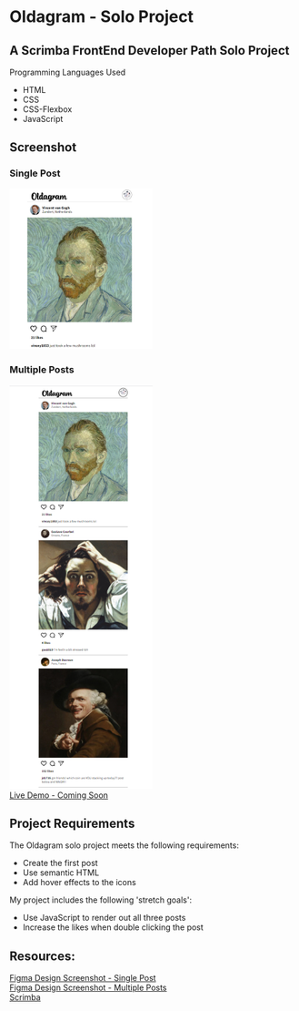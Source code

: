 # Oldagram - Solo Project

## A Scrimba FrontEnd Developer Path Solo Project
Programming Languages Used
<ul>
<li>HTML</li>
<li>CSS</li>
<li>CSS-Flexbox</li>
<li>JavaScript</li>
</ul>

## Screenshot
### Single Post
<img src="https://github.com/famanakis/Scrimba/blob/main/m4-solo-oldagram/project-screenshot-1.png" width=50% height=50%><br>
### Multiple Posts
<img src="https://github.com/famanakis/Scrimba/blob/main/m4-solo-oldagram/project-screenshot-2.png" width=50% height=50%><br>
 [Live Demo - Coming Soon]()
 
## Project Requirements
 The Oldagram solo project meets the following requirements:
 <ul>
 <li>Create the first post</li>
 <li>Use semantic HTML</li>
 <li>Add hover effects to the icons</li>
 </ul>
 
 My project includes the following 'stretch goals':
 <ul>
<li>Use JavaScript to render out all three posts</li>
<li>Increase the likes when double clicking the post</li>
</ul>
 
## Resources:
 [Figma Design Screenshot - Single Post](https://github.com/famanakis/Scrimba/blob/main/m4-solo-oldagram/figma-design-1.png)<br>
 [Figma Design Screenshot - Multiple Posts](https://github.com/famanakis/Scrimba/blob/main/m4-solo-oldagram/figma-design-2.png)<br>
 [Scrimba](https://scrimba.com/)

